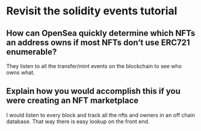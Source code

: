 # Revisit the solidity events tutorial

## How can OpenSea quickly determine which NFTs an address owns if most NFTs don’t use ERC721 enumerable?

They listen to all the transfer/mint events on the blockchain to see who owns what.

## Explain how you would accomplish this if you were creating an NFT marketplace

I would listen to every block and track all the nfts and owners in an off chain database. That way there is easy lookup on the front end.